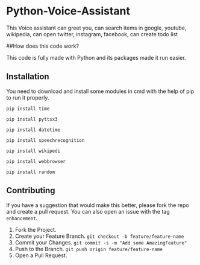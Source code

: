 # Python-Voice-Assistant

This Voice assistant can greet you, can search items in google, youtube, wikipedia, can open twitter, instagram, facebook, can create todo list

##How does this code work?

This code is fully made with Python and its packages made it run easier.

## Installation

You need to download and install some modules in cmd with the help of pip to run it properly.

`pip install time`

`pip install pyttsx3`

`pip install datetime`

`pip install speechrecognition`

`pip install wikipedi`

`pip install webbrowser`

`pip install random`


## Contributing

If you have a suggestion that would make this better, please fork the repo and create a pull request. You can also open an issue with the tag `enhancement`.

1. Fork the Project.
2. Create your Feature Branch. `git checkout -b feature/feature-name`
3. Commit your Changes. `git commit -s -m "Add some AmazingFeature"`
4. Push to the Branch. `git push origin feature/feature-name`
5. Open a Pull Request.
